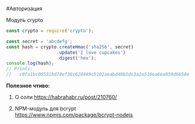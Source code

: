 #Авторизация

Модуль crypto

```js
const crypto = require('crypto');

const secret = 'abcdefg';
const hash = crypto.createHmac('sha256', secret)
                   .update('I love cupcakes')
                   .digest('hex');
console.log(hash);
// Prints:
//   c0fa1bc00531bd78ef38c628449c5102aeabd49b5dc3a2a516ea6ea959d6658e

```

**Полезное чтиво:**

1. О соли
https://habrahabr.ru/post/210760/

2. NPM-модуль для bcrypt  
https://www.npmjs.com/package/bcrypt-nodejs